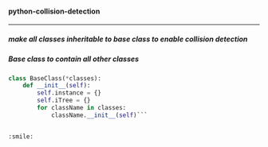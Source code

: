 ####  **python-collision-detection**
____________________________________
#####  make all classes inheritable to base class to enable collision detection

#####  Base class to contain all other classes

```python
class BaseClass(*classes):
    def __init__(self):
        self.instance = {}
        self.iTree = {}
        for className in classes:
            className.__init__(self)```


:smile:
